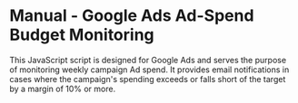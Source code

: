 # Manual - Google Ads Ad-Spend Budget Monitoring
This JavaScript script is designed for Google Ads and serves the purpose of monitoring weekly campaign Ad spend. It provides email notifications in cases where the campaign's spending exceeds or falls short of the target by a margin of 10% or more.
